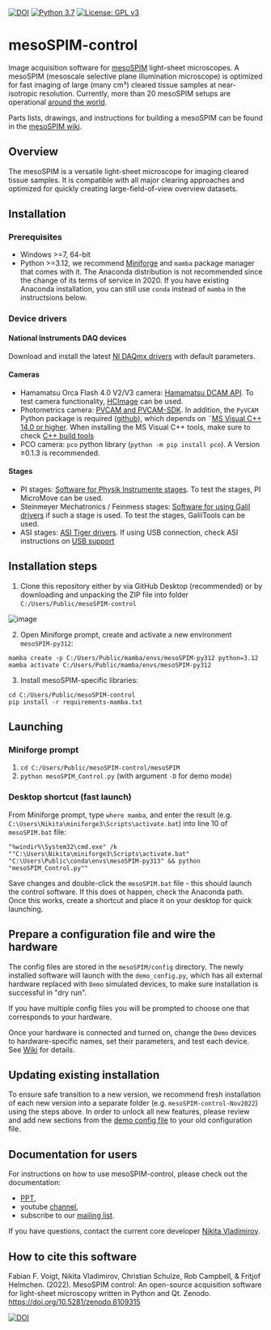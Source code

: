 [![DOI](https://zenodo.org/badge/DOI/10.5281/zenodo.6109315.svg)](https://doi.org/10.5281/zenodo.6109315)
[![Python 3.7](https://img.shields.io/badge/python-3.7-blue.svg)](https://www.python.org/downloads/release/python-370/)
[![License: GPL v3](https://img.shields.io/badge/License-GPLv3-blue.svg)](https://www.gnu.org/licenses/gpl-3.0)

# mesoSPIM-control
Image acquisition software for [mesoSPIM](http://mesospim.org/) light-sheet microscopes. 
A mesoSPIM (mesoscale selective plane illumination microscope) is optimized for fast imaging of large (many cm³) cleared tissue samples at near-isotropic resolution. 
Currently, more than 20 mesoSPIM setups are operational [around the world](http://mesospim.org/setups/).

Parts lists, drawings, and instructions for building a mesoSPIM can be found in the [mesoSPIM wiki](https://github.com/mesoSPIM/mesoSPIM-hardware-documentation).

## Overview
The mesoSPIM is a versatile light-sheet microscope for imaging
cleared tissue samples. It is compatible with all major clearing approaches and optimized for quickly creating large-field-of-view overview datasets.

## Installation

### Prerequisites
* Windows >=7, 64-bit
* Python >=3.12, we recommend [Miniforge](https://github.com/conda-forge/miniforge) and `mamba` package manager that comes with it. The Anaconda distribution is not recommended since the change of its terms of service in 2020. If you have existing Anaconda installation, you can still use `conda` instead of `mamba` in the instructsions below.

### Device drivers
#### National Instruments DAQ devices
Download and install the latest [NI DAQmx drivers](https://www.ni.com/en/support/downloads/drivers/download.ni-daq-mx.html) with default parameters.
#### Cameras
* Hamamatsu Orca Flash 4.0 V2/V3 camera: [Hamamatsu DCAM API](https://dcam-api.com/). To test camera functionality, [HCImage](https://dcam-api.com/hamamatsu-software/) can be used.
* Photometrics camera: [PVCAM and PVCAM-SDK](https://www.photometrics.com/support/software/). 
In addition, the `PyVCAM` Python package is required ([github](https://github.com/Photometrics/PyVCAM)), 
which depends on ¨[MS Visual C++ 14.0 or higher](https://visualstudio.microsoft.com/visual-cpp-build-tools/). 
When installing the MS Visual C++ tools, make sure to check [C++ build tools](https://docs.microsoft.com/en-us/answers/questions/136595/error-microsoft-visual-c-140-or-greater-is-require.html)
* PCO camera: `pco` python library (`python -m pip install pco`). A Version ≥0.1.3 is recommended.

#### Stages
* PI stages: [Software for Physik Instrumente stages](https://www.physikinstrumente.com/en/products/motion-control-software/). To test the stages, PI MicroMove can be used. 
* Steinmeyer Mechatronics / Feinmess stages: [Software for using Galil drivers](http://www.galilmc.com/downloads/api) if such a stage is used. To test the stages, GalilTools can be used.
* ASI stages: [ASI Tiger drivers](http://www.asiimaging.com/support/downloads/tiger-controller-console/). 
If using USB connection, check ASI instructions on [USB support](http://www.asiimaging.com/support/downloads/usb-support-on-ms-2000-wk-controllers/)

## Installation steps 
1. Clone this repository either by via GitHub Desktop (recommended) or by downloading and unpacking the ZIP file into folder `C:/Users/Public/mesoSPIM-control`

![image](https://user-images.githubusercontent.com/10835134/198991579-df1e5acc-d246-425b-a345-03ba93a1f0bb.png)

2. Open Miniforge prompt, create and activate a new environment `mesoSPIM-py312`:
```
mamba create -p C:/Users/Public/mamba/envs/mesoSPIM-py312 python=3.12
mamba activate C:/Users/Public/mamba/envs/mesoSPIM-py312
```
3. Install mesoSPIM-specific libraries: 
```
cd C:/Users/Public/mesoSPIM-control
pip install -r requirements-mamba.txt
```

## Launching

### Miniforge prompt
1. `cd C:/Users/Public/mesoSPIM-control/mesoSPIM`
2. `python mesoSPIM_Control.py` (with argument `-D` for demo mode)

### Desktop shortcut (fast launch)
From Miniforge prompt, type `where mamba`, and enter the result (e.g. `C:\Users\Nikita\miniforge3\Scripts\activate.bat`) into line 10 of `mesoSPIM.bat` file:
```
"%windir%\System32\cmd.exe" /k ""C:\Users\Nikita\miniforge3\Scripts\activate.bat" "C:\Users\Public\conda\envs\mesoSPIM-py313" && python "mesoSPIM_Control.py""
```
Save changes and double-click the `mesoSPIM.bat` file - this should launch the control software. If this does ot happen, check the Anaconda path. Once this works, create a shortcut and place it on your desktop for quick launching.  

## Prepare a configuration file and wire the hardware
The config files are stored in the `mesoSPIM/config` directory. 
The newly installed software will launch with the `demo_config.py`, 
which has all external hardware replaced with `Demo` simulated devices, to make sure installation is successful in "dry run".

If you have multiple config files you will be prompted to choose one that corresponds to your hardware. 

Once your hardware is connected and turned on, change the `Demo` devices to hardware-specific names, set their parameters, and test each device.
See [Wiki](https://github.com/mesoSPIM/mesoSPIM-hardware-documentation/wiki/mesoSPIM_configuration_file) for details.


## Updating existing installation
To ensure safe transition to a new version, we recommend fresh installation of each new version into a separate folder (e.g. `mesoSPIM-control-Nov2022`) using the steps above. In order to unlock all new features, please review and add new sections from the [demo config file](/mesoSPIM/config/demo_config.py) to your old configuration file.

## Documentation for users
For instructions on how to use mesoSPIM-control, please check out the documentation:
* [PPT](https://github.com/mesoSPIM/mesoSPIM-powerpoint-documentation), 
* youtube [channel](https://www.youtube.com/c/mesoSPIM), 
* subscribe to our [mailing list](http://eepurl.com/hPBRhj).

If you have questions, contact the current core developer [Nikita Vladimirov](mailto:vladimirov@hifo.uzh.ch).

## How to cite this software
Fabian F. Voigt, Nikita Vladimirov, Christian Schulze, Rob Campbell, & Fritjof Helmchen. (2022). MesoSPIM control: An open-source acquisition software for light-sheet microscopy written in Python and Qt. Zenodo. https://doi.org/10.5281/zenodo.6109315

[![DOI](https://zenodo.org/badge/DOI/10.5281/zenodo.6109315.svg)](https://doi.org/10.5281/zenodo.6109315)
